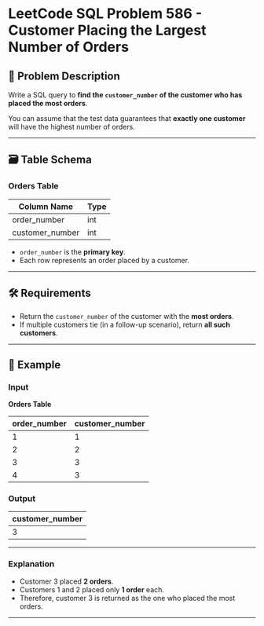 # LeetCode SQL Problem 586 - Customer Placing the Largest Number of Orders

## 📘 Problem Description

Write a SQL query to **find the `customer_number` of the customer who has placed the most orders**.

You can assume that the test data guarantees that **exactly one customer** will have the highest number of orders.

---

## 🗃️ Table Schema

### Orders Table

| Column Name     | Type |
|------------------|------|
| order_number     | int  |
| customer_number  | int  |

- `order_number` is the **primary key**.
- Each row represents an order placed by a customer.

---

## 🛠️ Requirements

- Return the `customer_number` of the customer with the **most orders**.
- If multiple customers tie (in a follow-up scenario), return **all such customers**.

---

## 🧪 Example

### Input

**Orders Table**

| order_number | customer_number |
|--------------|-----------------|
| 1            | 1               |
| 2            | 2               |
| 3            | 3               |
| 4            | 3               |

### Output

| customer_number |
|-----------------|
| 3               |

---

### Explanation

- Customer 3 placed **2 orders**.
- Customers 1 and 2 placed only **1 order** each.
- Therefore, customer 3 is returned as the one who placed the most orders.

---